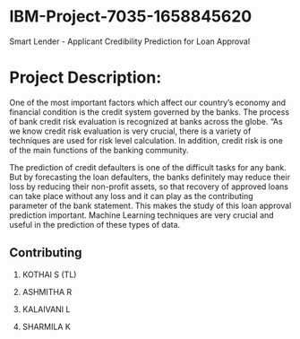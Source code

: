 # IBM-Project-7035-1658845620
Smart Lender - Applicant Credibility Prediction for Loan Approval

# Project Description:

One of the most important factors which affect our country’s economy and financial condition is the credit system governed by the banks. The process of bank credit risk evaluation is recognized at banks across the globe. “As we know credit risk evaluation is very crucial, there is a variety of techniques are used for risk level calculation. In addition, credit risk is one of the main functions of the banking community.

The prediction of credit defaulters is one of the difficult tasks for any bank. But by forecasting the loan defaulters, the banks definitely may reduce their loss by reducing their non-profit assets, so that recovery of approved loans can take place without any loss and it can play as the contributing parameter of the bank statement. This makes the study of this loan approval prediction important. Machine Learning techniques are very crucial and useful in the prediction of these types of data.

## Contributing
1. KOTHAI S (TL)

2. ASHMITHA R

3. KALAIVANI L

4. SHARMILA K
